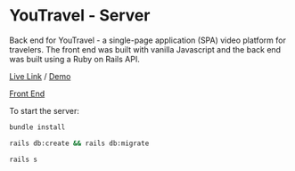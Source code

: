 # YouTravel - Server

Back end for YouTravel - a single-page application (SPA) video platform for travelers. The front end was built with vanilla Javascript and the back end was built using a Ruby on Rails API.

[Live Link](https://youtravel.netlify.app/) / [Demo](https://www.loom.com/share/7fd0bb35571a4eb8bfdef9d2c4ea1c3e)

[Front End](https://github.com/jeffreyc86/youtravel-frontend)

To start the server:

```bash
bundle install
```

```bash
rails db:create && rails db:migrate
```

```bash
rails s
```
